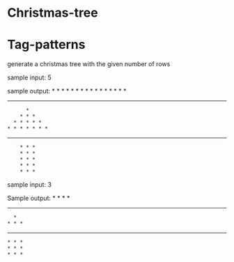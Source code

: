 # Christmas-tree
# Tag-patterns
generate a christmas tree with the given number of rows

sample input:
5

sample output:
          * 
        * * * 
      * * * * * 
    * * * * * * * 
  * * * * * * * * * 
          * 
        * * * 
      * * * * * 
    * * * * * * * 
  * * * * * * * * * 
        * * *
        * * *
        * * *
        * * *
        * * *

sample input:
3

Sample output:
      * 
    * * * 
  * * * * * 
      * 
    * * * 
  * * * * * 
    * * *
    * * *
    * * *
